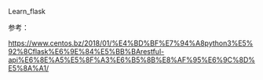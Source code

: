 Learn_flask



参考：

https://www.centos.bz/2018/01/%E4%BD%BF%E7%94%A8python3%E5%92%8Cflask%E6%9E%84%E5%BB%BArestful-api%E6%8E%A5%E5%8F%A3%E6%B5%8B%E8%AF%95%E6%9C%8D%E5%8A%A1/